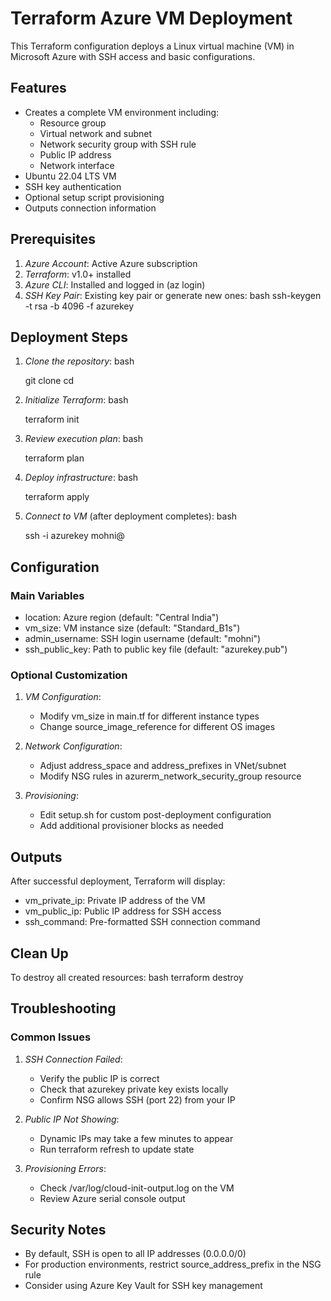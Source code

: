 # Terraform Azure VM Deployment

This Terraform configuration deploys a Linux virtual machine (VM) in Microsoft Azure with SSH access and basic configurations.

## Features

- Creates a complete VM environment including:
  - Resource group
  - Virtual network and subnet
  - Network security group with SSH rule
  - Public IP address
  - Network interface
- Ubuntu 22.04 LTS VM
- SSH key authentication
- Optional setup script provisioning
- Outputs connection information

## Prerequisites

1. *Azure Account*: Active Azure subscription
2. *Terraform*: v1.0+ installed
3. *Azure CLI*: Installed and logged in (az login)
4. *SSH Key Pair*: Existing key pair or generate new ones:
   bash
   ssh-keygen -t rsa -b 4096 -f azurekey
   

## Deployment Steps

1. *Clone the repository*:
   bash

   git clone <repository-url>
   cd <repository-directory>
   

3. *Initialize Terraform*:
   bash

   terraform init
   

5. *Review execution plan*:
   bash

   terraform plan
   

7. *Deploy infrastructure*:
   bash

   terraform apply
   

9. *Connect to VM* (after deployment completes):
   bash

   ssh -i azurekey mohni@<public-ip>
   

## Configuration

### Main Variables

- location: Azure region (default: "Central India")
- vm_size: VM instance size (default: "Standard_B1s")
- admin_username: SSH login username (default: "mohni")
- ssh_public_key: Path to public key file (default: "azurekey.pub")

### Optional Customization

1. *VM Configuration*:
   - Modify vm_size in main.tf for different instance types
   - Change source_image_reference for different OS images

2. *Network Configuration*:
   - Adjust address_space and address_prefixes in VNet/subnet
   - Modify NSG rules in azurerm_network_security_group resource

3. *Provisioning*:
   - Edit setup.sh for custom post-deployment configuration
   - Add additional provisioner blocks as needed

## Outputs

After successful deployment, Terraform will display:

- vm_private_ip: Private IP address of the VM
- vm_public_ip: Public IP address for SSH access
- ssh_command: Pre-formatted SSH connection command

## Clean Up

To destroy all created resources:
bash
terraform destroy


## Troubleshooting

### Common Issues

1. *SSH Connection Failed*:
   - Verify the public IP is correct
   - Check that azurekey private key exists locally
   - Confirm NSG allows SSH (port 22) from your IP

2. *Public IP Not Showing*:
   - Dynamic IPs may take a few minutes to appear
   - Run terraform refresh to update state

3. *Provisioning Errors*:
   - Check /var/log/cloud-init-output.log on the VM
   - Review Azure serial console output

## Security Notes

- By default, SSH is open to all IP addresses (0.0.0.0/0)
- For production environments, restrict source_address_prefix in the NSG rule
- Consider using Azure Key Vault for SSH key management
